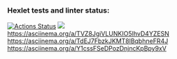 ### Hexlet tests and linter status:
[![Actions Status](https://github.com/Georgyphyton/python-project-49/workflows/hexlet-check/badge.svg)](https://github.com/Georgyphyton/python-project-49/actions)
<a href="https://codeclimate.com/github/Georgyphyton/ru-my-first-pullrequest/maintainability"><img src="https://api.codeclimate.com/v1/badges/51aaf47658f0a896e471/maintainability" /></a>
https://asciinema.org/a/TVZ8JgiVLUNKIO5IhvD4YZESN
https://asciinema.org/a/TdEJ7FbzkJKMT8lBqbhneFR4J
https://asciinema.org/a/Y1cssFSeDPozDnjncKpBpy9xV
